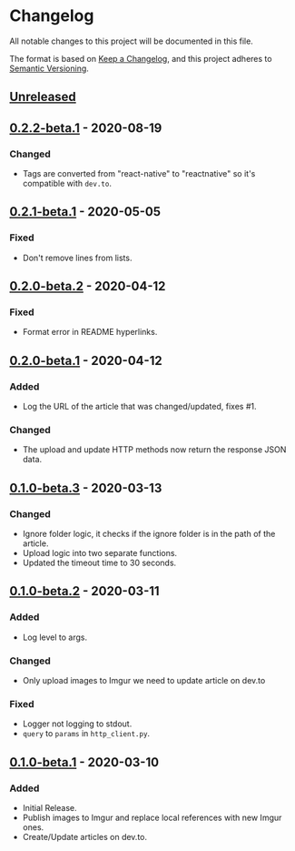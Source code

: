 # Changelog

All notable changes to this project will be documented in this file.

The format is based on [Keep a Changelog](https://keepachangelog.com/en/1.0.0/),
and this project adheres to [Semantic Versioning](https://semver.org/spec/v2.0.0.html).

## [Unreleased]

## [0.2.2-beta.1] - 2020-08-19
### Changed
- Tags are converted from "react-native" to "reactnative" so it's compatible with `dev.to`.

## [0.2.1-beta.1] - 2020-05-05
### Fixed
- Don't remove lines from lists.

## [0.2.0-beta.2] - 2020-04-12
### Fixed
- Format error in README hyperlinks.

## [0.2.0-beta.1] - 2020-04-12
### Added
- Log the URL of the article that was changed/updated, fixes #1.

### Changed
- The upload and update HTTP methods now return the response JSON data.

## [0.1.0-beta.3] - 2020-03-13
### Changed
- Ignore folder logic, it checks if the ignore folder is in the path of the article.
- Upload logic into two separate functions.
- Updated the timeout time to 30 seconds.

## [0.1.0-beta.2] - 2020-03-11
### Added
- Log level to args.

### Changed
- Only upload images to Imgur we need to update article on dev.to

### Fixed
- Logger not logging to stdout.
- `query` to `params` in `http_client.py`.

## [0.1.0-beta.1] - 2020-03-10
### Added
- Initial Release.
- Publish images to Imgur and replace local references with new Imgur ones.
- Create/Update articles on dev.to.

[Unreleased]: https://gitlab.com/hmajid2301/markdown-to-devto/-/compare/release%2F0.2.2-beta.1...master
[0.2.2-beta.1]: https://gitlab.com/hmajid2301/markdown-to-devto/-/tags/release%2F0.2.2-beta.1...release%2F0.2.1-beta.1
[0.2.1-beta.1]: https://gitlab.com/hmajid2301/markdown-to-devto/-/tags/release%2F0.2.1-beta.1...release%2F0.2.0-beta.2
[0.2.0-beta.2]: https://gitlab.com/hmajid2301/markdown-to-devto/-/tags/release%2F0.2.0-beta.2...release%2F0.2.0-beta.1
[0.2.0-beta.1]: https://gitlab.com/hmajid2301/markdown-to-devto/-/tags/release%2F0.2.0-beta.1...release%2F0.1.0-beta.3
[0.1.0-beta.3]: https://gitlab.com/hmajid2301/markdown-to-devto/-/tags/release%2F0.1.0-beta.3...release%2F0.1.0-beta.2
[0.1.0-beta.2]: https://gitlab.com/hmajid2301/markdown-to-devto/-/tags/release%2F0.1.0-beta.2...release%2F0.1.0-beta.1
[0.1.0-beta.1]: https://gitlab.com/hmajid2301/markdown-to-devto/-/tags/release%2F0.1.0-beta.1